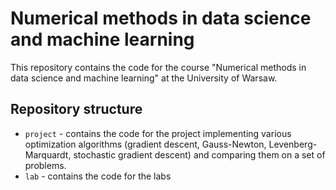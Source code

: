 # Numerical methods in data science and machine learning

This repository contains the code for the course "Numerical methods in data science and machine learning" at the University of Warsaw.

## Repository structure

* `project` - contains the code for the project implementing various optimization algorithms (gradient descent, Gauss-Newton, Levenberg-Marquardt, stochastic gradient descent) and comparing them on a set of problems.
* `lab` - contains the code for the labs